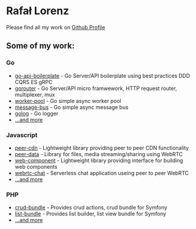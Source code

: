 # Rafał Lorenz
Please find all my work on [Github Profile](https://github.com/vardius)
## Some of my work:
### Go
 - [go-api-boilerplate](http://rafallorenz.com/go-api-boilerplate) - Go Server/API boilerplate using best practices DDD CQRS ES gRPC
 - [gorouter](http://rafallorenz.com/gorouter) - Go Server/API micro framwework, HTTP request router, multiplexer, mux
 - [worker-pool](http://rafallorenz.com/worker-pool) - Go simple async worker pool
 - [message-bus](http://rafallorenz.com/message-bus) - Go simple async message bus
 - [golog](http://rafallorenz.com/golog) - Go logger
 - [...and more](https://github.com/vardius?utf8=%E2%9C%93&tab=repositories&q=&type=source&language=go)
### Javascript
 - [peer-cdn](http://rafallorenz.com/peer-cdn) - Lightweight library providing peer to peer CDN functionality
 - [peer-data](http://rafallorenz.com/peer-data) - Library for files, media streaming/sharing using WebRTC
 - [web-component](http://rafallorenz.com/web-component) - Lightweight library providing interface for building web components
 - [webrtc-chat](http://rafallorenz.com/webrtc-chat) - Serverless chat application useing peer to peer WebRTC
 - [...and more](https://github.com/vardius?utf8=%E2%9C%93&tab=repositories&q=&type=source&language=javascript)
### PHP
 - [crud-bundle](http://rafallorenz.com/crud-bundle) - Provides crud actions, crud bundle for Symfony
 - [list-bundle](http://rafallorenz.com/list-bundle) - Provides list builder, list view bundle for Symfony
 - [...and more](https://github.com/vardius?utf8=%E2%9C%93&tab=repositories&q=&type=source&language=php)
